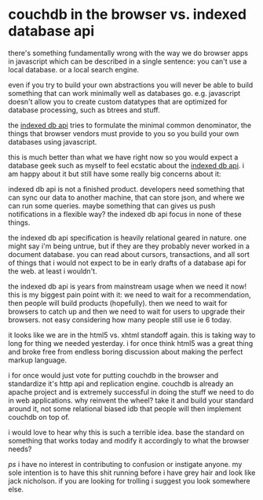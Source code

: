 # couchdb in the browser vs. indexed database api

there's something fundamentally wrong with the way we do browser apps in javascript which can be described in a single sentence: you can't use a local  database. or a local search engine.

even if you try to build your own abstractions you will never be able to build something that can work minimally well as databases go. e.g. javascript doesn't allow you to create custom datatypes that are optimized for database processing, such as btrees and stuff.

the [indexed db api][idb] tries to formulate the minimal common denominator, the things that browser vendors must provide to you so you build your own databases using javascript.

this is much better than what we have right now so you would expect a database geek such as myself to feel ecstatic about the [indexed db api][idb]. i am happy about it but still have some really big concerns about it:

indexed db api is not a finished product. developers need something that can sync our data to another machine, that can store json, and where we can run some queries. maybe something that can gives us push notifications in a flexible way? the indexed db api focus in none of these things.

the indexed db api specification is heavily relational geared in nature. one might say i'm being untrue, but if they are they probably never worked in a document database. you can read about cursors, transactions, and all sort of things that i would not expect to be in early drafts of a database api for the web. at least i wouldn't.

the indexed db api is years from mainstream usage when we need it now! this is my biggest pain point with it: we need to wait for a recommendation, then people will build products (hopefully). then we need to wait for browsers to catch up and then we need to wait for users to upgrade their browsers. not easy considering how many people still use ie 6 today.

it looks like we are in the html5 vs. xhtml standoff again. this is taking way to long for thing we needed yesterday. i for once think html5 was a great thing and broke free from endless boring discussion about making the perfect markup language.

i for once would just vote for putting couchdb in the browser and standardize it's http api and replication engine. couchdb is already an apache project and is extremely successful in doing the stuff we need to do in web applications. why reinvent the wheel? take it and build your standard around it, not some relational biased idb that people will then implement couchdb on top of.

i would love to hear why this is such a terrible idea. base the standard on something that works today and modify it accordingly to what the browser needs?

*ps* i have no interest in contributing to confusion or instigate anyone. my sole intention is to have this shit running before i have grey hair and look like jack nicholson. if you are looking for trolling i suggest you look somewhere else.

[idb]: http://www.w3.org/tr/indexeddb/